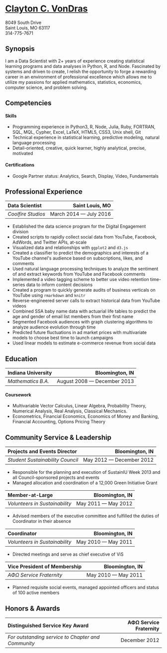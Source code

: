 # [Clayton C. VonDras](mailto:clvondras@gmail.com)

8049 South Drive<br>
Saint Louis, MO 63117<br>
314-775-7671

## Synopsis

I am a Data Scientist with 2+ years of experience creating statistical learning programs and data analyses in Python, R, and Node. Fascinated by systems and driven to create, I relish the opportunity to forge a rewarding career in an environment of professional excellence which allows me to utilize my passions for applied mathematics, statistics, economics, computer science, and problem solving.

## Competencies

#### Skills

- Programming experience in Python3, R, Node, Julia, Ruby, FORTRAN, SQL, MQL, Cypher, Excel, LaTeX, HTML5, CSS3, Unix shell, Git
- Technical experience in statistical learning, predictive modeling, natural language processing
- Detail-oriented, creative, quick learner, highly analytical, precise, motivated

#### Certifications

- Google Partner status: Analytics, Search, Display, Video, Fundamentals

## Professional Experience

Data Scientist     |         Saint Louis, MO
:----------------- | ----------------------:
_Coolfire Studios_ | March 2014 &mdash; July 2016

- Established the data science program for the Digital Engagement division
- Created scripts to rapidly collect social data from YouTube, Facebook, AdWords, and Twitter APIs, at-scale
- Visualized data and relationships with `ggplot2` and `d3.js`
- Created a classifier to predict the demographics and interests of a YouTube channel's audience based on subscriptions, likes, and comments
- Used natural language processing techniques to analyze the sentiment of and extract keywords from YouTube and Facebook comments
- Implemented a video tagging scheme to better use video retention time-series data to inform content decisions
- Created a program to quickly generate audits of business verticals on YouTube using `rmarkdown` and `knitr`
- Reverse-engineered server calls to extract historical data from YouTube videos
- Combined SSA baby name data with actuarial life tables to predict the age and gender of email list members from their first name
- Segmented Facebook audiences with graph clustering algorithms to analyze audience evolution through time
- Predicted future fluctuations in ad market prices with multivariate models to choose best time to launch campaigns
- Used linear models to estimate e-commerce revenue from social data

## Education

Indiana University |      Bloomington, IN
:----------------- | -------------------:
_Mathematics B.A._ | August 2008 &mdash; December 2013

#### Coursework

- Multivariable Vector Calculus, Linear Algebra, Probability Theory, Numerical Analysis, Real Analysis, Classical Mechanics.
- Econometrics, Financial Economics, Economics of Money and Banking, Financial Accounting, Options Pricing Theory

## Community Service & Leadership

Projects and Events Director     |      Bloomington, IN
:------------------------------- | -------------------:
_Student Sustainability Council_ | May 2012 &mdash; December 2012

- Responsible for the planning and execution of SustainIU Week 2013 and all Council-sponsored projects and events
- Managed allocation and coordination of a 12,000 Green Initiative Grant

Member-at-Large                |      Bloomington, IN
:----------------------------- | -------------------:
_Volunteers in Sustainability_ | May 2011 &mdash; May 2012

- Advised members of the executive committee and fulfilled the duties of Coordinator in their absence

Coordinator                    |      Bloomington, IN
:----------------------------- | -------------------:
_Volunteers in Sustainability_ | May 2010 &mdash; May 2011

- Directed meetings and serve as chief executive of ViS

Vice President of Membership   |      Bloomington, IN
:----------------------------- | -------------------:
_ΑΦΩ Service Fraternity_       | May 2010 &mdash; May 2011

- Planned requisite social events, managed appointed officers and status of 100 active members

## Honors & Awards

Distinguished Service Key Award                    | ΑΦΩ Service Fraternity
:------------------------------------------------- | ---------------------:
_For outstanding service to Chapter and Community_ |          December 2012
